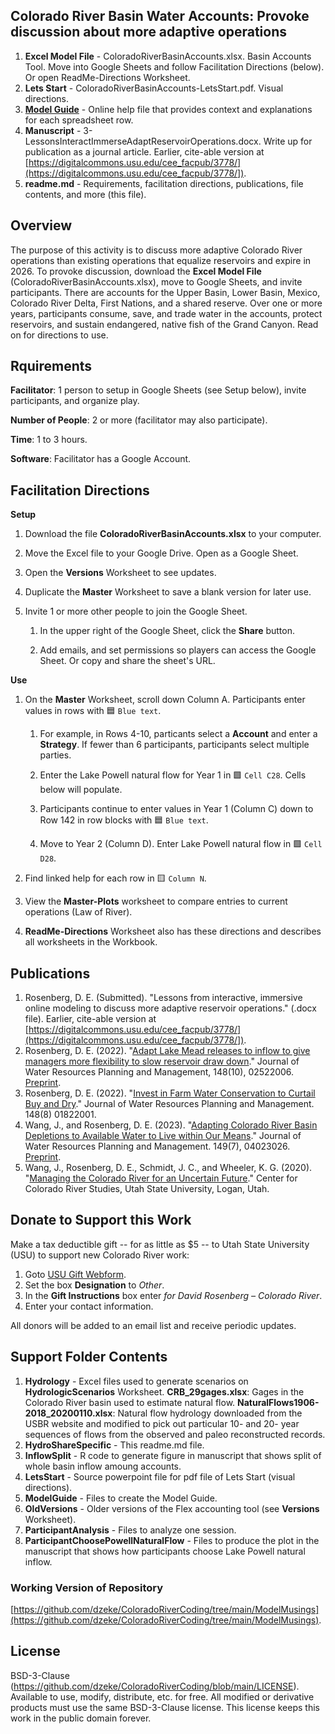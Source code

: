 ## Colorado River Basin Water Accounts: Provoke discussion about more adaptive operations

1. **Excel Model File** - ColoradoRiverBasinAccounts.xlsx. Basin Accounts Tool. Move into Google Sheets and follow Facilitation Directions (below). Or open ReadMe-Directions Worksheet.
1. **Lets Start** - ColoradoRiverBasinAccounts-LetsStart.pdf. Visual directions.
1. **[Model Guide](https://github.com/dzeke/ColoradoRiverCoding/blob/main/ModelMusings/Support/ModelGuide/ModelGuide-CombinedLakePowellLakeMead.md)** - Online help file that provides context and explanations for each spreadsheet row. 
1. **Manuscript** - 3-LessonsInteractImmerseAdaptReservoirOperations.docx. Write up for publication as a journal article. Earlier, cite-able version at [https://digitalcommons.usu.edu/cee_facpub/3778/](https://digitalcommons.usu.edu/cee_facpub/3778/]).
1. **readme.md** - Requirements, facilitation directions, publications, file contents, and more (this file).

## Overview														
The purpose of this activity is to discuss more adaptive Colorado River operations than existing operations that equalize reservoirs and expire in 2026. To provoke discussion, download the **Excel Model File** (ColoradoRiverBasinAccounts.xlsx), move to Google Sheets, and invite participants. There are accounts for the Upper Basin, Lower Basin, Mexico, Colorado River Delta, First Nations, and a shared reserve. Over one or more years, participants consume, save, and trade water in the accounts, protect reservoirs, and sustain endangered, native fish of the Grand Canyon. Read on for directions to use.
## Rquirements
**Facilitator**: 1 person to setup in Google Sheets (see Setup below), invite participants, and organize play.											

**Number of People**: 2 or more (facilitator may also participate).

**Time**: 1 to 3 hours.

**Software**: Facilitator has a Google Account.

## Facilitation Directions

**Setup**

1. Download the file **ColoradoRiverBasinAccounts.xlsx** to your computer.

1. Move the Excel file to your Google Drive. Open as a Google Sheet.

1. Open the **Versions** Worksheet to see updates.

1. Duplicate the **Master** Worksheet to save a blank version for later use.

1. Invite 1 or more other people to join the Google Sheet.

   1. In the upper right of the Google Sheet, click the **Share** button.
   
   1. Add emails, and set permissions so players can access the Google Sheet. Or copy and share the sheet's URL.

**Use**

1. On the **Master** Worksheet, scroll down Column A. Participants enter values in rows with 🟦 `Blue text`.

   1. For example, in Rows 4-10, particants select a **Account** and enter a **Strategy**. If fewer than 6 participants, participants select multiple parties.
   
   1. Enter the Lake Powell natural flow for Year 1 in 🟩 `Cell C28`. Cells below will populate.
   
   1. Participants continue to enter values in Year 1 (Column C) down to Row 142 in row blocks with 🟦 `Blue text`.
   
   1. Move to Year 2 (Column D). Enter Lake Powell natural flow in 🟩 `Cell D28`.
   
1. Find linked help for each row in 🟨 `Column N`.

1. View the **Master-Plots** worksheet to compare entries to current operations (Law of River).

1. **ReadMe-Directions** Worksheet also has these directions and describes all worksheets in the Workbook.
  
## Publications
1. Rosenberg, D. E. (Submitted). "Lessons from interactive, immersive online modeling to discuss more adaptive reservoir operations." (.docx file). Earlier, cite-able version at [https://digitalcommons.usu.edu/cee_facpub/3778/](https://digitalcommons.usu.edu/cee_facpub/3778/]).
1. Rosenberg, D. E. (2022). "[Adapt Lake Mead releases to inflow to give managers more flexibility to slow reservoir draw down](https://doi.org/10.1061/(ASCE)WR.1943-5452.0001592)." Journal of Water Resources Planning and Management, 148(10), 02522006. [Preprint](https://digitalcommons.usu.edu/water_pubs/170/).
1. Rosenberg, D. E. (2022). "[Invest in Farm Water Conservation to Curtail Buy and Dry](https://ascelibrary.org/doi/full/10.1061/%28ASCE%29WR.1943-5452.0001584)." Journal of Water Resources Planning and Management. 148(8) 01822001.
1. Wang, J., and Rosenberg, D. E. (2023). "[Adapting Colorado River Basin Depletions to Available Water to Live within Our Means](https://doi.org/10.1061/JWRMD5.WRENG-5555)." Journal of Water Resources Planning and Management. 149(7), 04023026. [Preprint](https://digitalcommons.usu.edu/water_pubs/171/).
1. Wang, J., Rosenberg, D. E., Schmidt, J. C., and Wheeler, K. G. (2020). "[Managing the Colorado River for an Uncertain Future](http://qcnr.usu.edu/coloradoriver/files/CCRS_White_Paper_3.pdf)." Center for Colorado River Studies, Utah State University, Logan, Utah.

## Donate to Support this Work
Make a tax deductible gift -- for as little as $5 -- to Utah State University (USU) to support new Colorado River work:

1. Goto [USU Gift Webform](https://www.usu.edu/advancement/give/index).
1. Set the box **Designation** to *Other*. 
1. In the **Gift Instructions** box enter *for David Rosenberg – Colorado River*.
1. Enter your contact information.

All donors will be added to an email list and receive periodic updates.

## Support Folder Contents
1. **Hydrology** - Excel files used to generate scenarios on **HydrologicScenarios** Worksheet. **CRB_29gages.xlsx**: Gages in the Colorado River basin used to estimate natural flow. **NaturalFlows1906-2018_20200110.xlsx**: Natural flow hydrology downloaded from the USBR website and modified to pick out particular 10- and 20- year sequences of flows from the observed and paleo reconstructed records.
1. **HydroShareSpecific** - This readme.md file.
1. **InflowSplit** - R code to generate figure in manuscript that shows split of whole basin inflow amoung accounts.
1. **LetsStart** - Source powerpoint file for pdf file of Lets Start (visual directions).
1. **ModelGuide** - Files to create the Model Guide.
1. **OldVersions** - Older versions of the Flex accounting tool (see **Versions** Worksheet).
1. **ParticipantAnalysis** - Files to analyze one session.
1. **ParticipantChoosePowellNaturalFlow** - Files to produce the plot in the manuscript that shows how participants choose Lake Powell natural inflow.

### Working Version of Repository
[https://github.com/dzeke/ColoradoRiverCoding/tree/main/ModelMusings](https://github.com/dzeke/ColoradoRiverCoding/tree/main/ModelMusings).

## License
BSD-3-Clause (https://github.com/dzeke/ColoradoRiverCoding/blob/main/LICENSE). Available to use, modify, distribute, etc. for free.
All modified or derivative products must use the same BSD-3-Clause license. This license keeps this work in the public domain forever.

